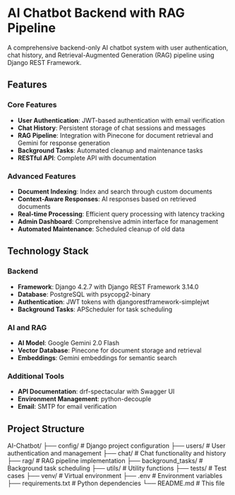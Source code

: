 # AI Chatbot Backend with RAG Pipeline

A comprehensive backend-only AI chatbot system with user authentication, chat history, and Retrieval-Augmented Generation (RAG) pipeline using Django REST Framework.

## Features

### Core Features
- **User Authentication**: JWT-based authentication with email verification
- **Chat History**: Persistent storage of chat sessions and messages
- **RAG Pipeline**: Integration with Pinecone for document retrieval and Gemini for response generation
- **Background Tasks**: Automated cleanup and maintenance tasks
- **RESTful API**: Complete API with documentation

### Advanced Features
- **Document Indexing**: Index and search through custom documents
- **Context-Aware Responses**: AI responses based on retrieved documents
- **Real-time Processing**: Efficient query processing with latency tracking
- **Admin Dashboard**: Comprehensive admin interface for management
- **Automated Maintenance**: Scheduled cleanup of old data

## Technology Stack

### Backend
- **Framework**: Django 4.2.7 with Django REST Framework 3.14.0
- **Database**: PostgreSQL with psycopg2-binary
- **Authentication**: JWT tokens with djangorestframework-simplejwt
- **Background Tasks**: APScheduler for task scheduling

### AI and RAG
- **AI Model**: Google Gemini 2.0 Flash
- **Vector Database**: Pinecone for document storage and retrieval
- **Embeddings**: Gemini embeddings for semantic search

### Additional Tools
- **API Documentation**: drf-spectacular with Swagger UI
- **Environment Management**: python-decouple
- **Email**: SMTP for email verification

## Project Structure
AI-Chatbot/
├── config/                 # Django project configuration
├── users/                  # User authentication and management
├── chat/                   # Chat functionality and history
├── rag/                    # RAG pipeline implementation
├── background_tasks/       # Background task scheduling
├── utils/                  # Utility functions
├── tests/                  # Test cases
├── venv/                   # Virtual environment
├── .env                    # Environment variables
├── requirements.txt        # Python dependencies
└── README.md               # This file